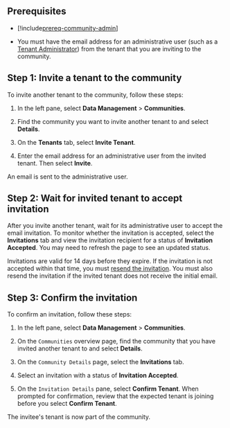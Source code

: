 ## Prerequisites

- [!include[prereq-community-admin](prereq-community-admin.md)]

- You must have the email address for an administrative user (such as a [Tenant Administrator](xref:ccRoles#tenant-roles)) from the tenant that you are inviting to the community.

## Step 1: Invite a tenant to the community

To invite another tenant to the community, follow these steps:

1. In the left pane, select **Data Management** > **Communities**.

1. Find the community you want to invite another tenant to and select **Details**.

1. On the **Tenants** tab, select **Invite Tenant**.

1. Enter the email address for an administrative user from the invited tenant. Then select **Invite**.

  An email is sent to the administrative user.

## Step 2: Wait for invited tenant to accept invitation

After you invite another tenant, wait for its administrative user to accept the email invitation. To monitor whether the invitation is accepted, select the **Invitations** tab and view the invitation recipient for a status of **Invitation Accepted**. You may need to refresh the page to see an updated status.

Invitations are valid for 14 days before they expire. If the invitation is not accepted within that time, you must [resend the invitation](xref:community-resend-invitation). You must also resend the invitation if the invited tenant does not receive the initial email.

## Step 3: Confirm the invitation

To confirm an invitation, follow these steps:

1. In the left pane, select **Data Management** > **Communities**.

1. On the `Communities` overview page, find the community that you have invited another tenant to and select **Details**.

1. On the `Community Details` page, select the **Invitations** tab.

1. Select an invitation with a status of **Invitation Accepted**.

1. On the `Invitation Details` pane, select **Confirm Tenant**. When prompted for confirmation, review that the expected tenant is joining before you select **Confirm Tenant**.

  The invitee's tenant is now part of the community.
